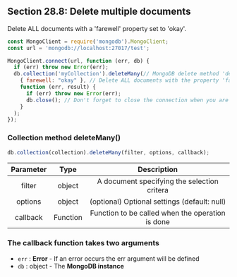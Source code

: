 ## Section 28.8: Delete multiple documents

Delete ALL documents with a 'farewell' property set to 'okay'.

```js
const MongoClient = require('mongodb').MongoClient;
const url = 'mongodb://localhost:27017/test';

MongoClient.connect(url, function (err, db) {
  if (err) throw new Error(err);
  db.collection('myCollection').deleteMany(// MongoDB delete method 'deleteMany'
    { farewell: "okay" }, // Delete ALL documents with the property 'farewell: okay'
    function (err, result) {
      if (err) throw new Error(err);
      db.close(); // Don't forget to close the connection when you are done
    }
  );
});
```

### Collection method deleteMany()

```js
db.collection(collection).deleteMany(filter, options, callback);
```

| Parameter | Type | Description |
|:---------:|:----:|:-----------:|
| filter | object | A document specifying the selection critera |
| options | object | (optional) Optional settings (default: null) |
| callback | Function | Function to be called when the operation is done |


### The callback function takes two arguments

- `err` : **Error** - If an error occurs the err argument will be defined
- `db` : object - The **MongoDB instance**